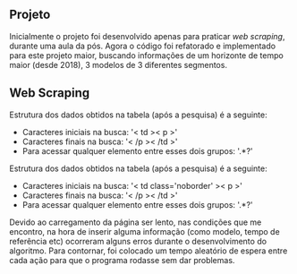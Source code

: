 ## Projeto
Inicialmente o projeto foi desenvolvido apenas para praticar *web scraping*, durante uma aula da pós. Agora o código foi refatorado e implementado para este projeto maior, buscando informações de um horizonte de tempo maior (desde 2018), 3 modelos de 3 diferentes segmentos.

## Web Scraping
Estrutura dos dados obtidos na tabela (após a pesquisa) é a seguinte:
* Caracteres iniciais na busca: '< td >< p >'
* Caracteres finais na busca: '< /p >< /td >'
* Para acessar qualquer elemento entre esses dois grupos: '.*?'

Estrutura dos dados obtidos na tabela (após a pesquisa) é a seguinte:
* Caracteres iniciais na busca: '< td class='noborder' >< p >'
* Caracteres finais na busca: '< /p >< /td >'
* Para acessar qualquer elemento entre esses dois grupos: '.*?'

Devido ao carregamento da página ser lento, nas condições que me encontro, na hora de inserir alguma informação (como modelo, tempo de referência etc) ocorreram alguns erros durante o desenvolvimento do algoritmo. Para contornar, foi colocado um tempo aleatório de espera entre cada ação para que o programa rodasse sem dar problemas.  
